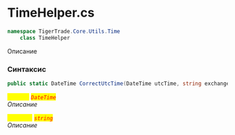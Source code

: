 
# TimeHelper.cs
```csharp
namespace TigerTrade.Core.Utils.Time  
    class TimeHelper
```

Описание

### Синтаксис
```csharp
public static DateTime CorrectUtcTime(DateTime utcTime, string exchange)
```

<mark style="color:yellow;">`utcTime`</mark> <mark style="color:red;">*`DateTime`*</mark>  
 *Описание*  
  
<mark style="color:yellow;">`exchange`</mark> <mark style="color:red;">*`string`*</mark>  
 *Описание*  
  

                    
                    